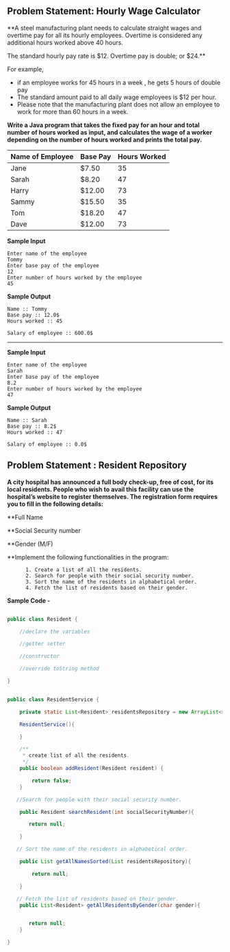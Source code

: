 ## Problem Statement: Hourly Wage Calculator

**A steel manufacturing plant needs to calculate straight wages and overtime pay for all its hourly employees. Overtime is considered any additional hours worked above 40 hours. ​

The standard hourly pay rate is $12. Overtime pay is double; or $24.**

For example, 
- if an employee works for 45 hours in a week , he gets 5 hours of double pay
- The standard amount paid to all daily wage employees is $12 per hour.
- Please note that the manufacturing plant does not allow an employee to work for more than 60 hours in a week.

**Write a Java program that takes the fixed pay for an hour and total number of hours worked as input, and calculates the wage of a worker depending on the number of hours worked and prints the total pay.**


|Name of Employee |  Base Pay | Hours Worked|
|------|-----|-----|
|Jane| $7.50 |35|
|Sarah|$8.20 | 47|
|Harry | $12.00 |73|
|Sammy  |$15.50 |35|
|Tom   |$18.20|47|
|Dave  | $12.00|73|

**Sample Input**

	Enter name of the employee
	Tommy
	Enter base pay of the employee
	12
	Enter number of hours worked by the employee
	45

**Sample Output**

	Name :: Tommy
	Base pay :: 12.0$
	Hours worked :: 45

	Salary of employee :: 600.0$
--------------------------------------------------------

**Sample Input**

	Enter name of the employee
	Sarah
	Enter base pay of the employee
	8.2
	Enter number of hours worked by the employee
	47

**Sample Output**

	Name :: Sarah
	Base pay :: 8.2$
	Hours worked :: 47

	Salary of employee :: 0.0$
	
## Problem Statement : Resident Repository

**A city hospital has announced a full body check-up, free of cost, for its local residents.
People who wish to avail this facility can use the hospital’s website to register themselves. 
The registration form requires you to fill in the following details:**

**Full Name  

**Social Security number

**Gender (M/F)     

**Implement the following functionalities in the program:


          1. Create a list of all the residents. 
          2. Search for people with their social security number.
          3. Sort the name of the residents in alphabetical order. 
          4. Fetch the list of residents based on their gender.

**Sample Code -**

```java

public class Resident {

    //declare the variables

    //getter setter

    //constructor

    //override toString method

}


public class ResidentService {

    private static List<Resident> residentsRepository = new ArrayList<>();

    ResidentService(){

    }

    /**
     * create list of all the residents.
     */
    public boolean addResident(Resident resident) {

        return false;
    }

   //Search for people with their social security number.

    public Resident searchResident(int socialSecurityNumber){

       return null;

    }

   // Sort the name of the residents in alphabetical order.

    public List getAllNamesSorted(List residentsRepository){

        return null;

    }

   // Fetch the list of residents based on their gender.
    public List<Resident> getAllResidentsByGender(char gender){


       return null;
    }

}

```

